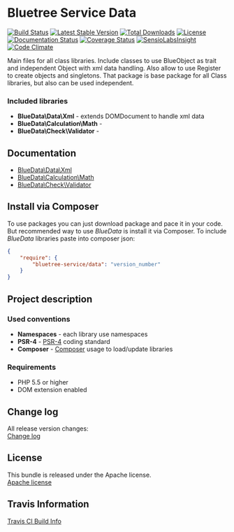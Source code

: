Bluetree Service Data
============

[![Build Status](https://travis-ci.org/bluetree-service/data.svg)](https://travis-ci.org/bluetree-service/data)
[![Latest Stable Version](https://poser.pugx.org/bluetree-service/data/v/stable.svg)](https://packagist.org/packages/bluetree-service/data)
[![Total Downloads](https://poser.pugx.org/bluetree-service/data/downloads.svg)](https://packagist.org/packages/bluetree-service/data)
[![License](https://poser.pugx.org/bluetree-service/data/license.svg)](https://packagist.org/packages/bluetree-service/data)
[![Documentation Status](https://readthedocs.org/projects/)](https://readthedocs.org/projects/)
[![Coverage Status](https://coveralls.io/repos/bluetree-service/data/badge.svg)](https://coveralls.io/r/bluetree-service/data)
[![SensioLabsInsight](https://insight.sensiolabs.com/projects//mini.png)](https://insight.sensiolabs.com/projects/)
[![Code Climate](https://codeclimate.com/github/bluetree-service/data/badges/gpa.svg)](https://codeclimate.com/github/bluetree-service/data)


Main files for all class libraries. Include classes to use BlueObject as trait and
independent Object with xml data handling. Also allow to use Register to create
objects and singletons. That package is base package for all Class libraries, but
also can be used independent.

### Included libraries
* **BlueData\Data\Xml** - extends DOMDocument to handle xml data
* **BlueData\Calculation\Math** - 
* **BlueData\Check\Validator** - 

Documentation
--------------
* [BlueData\Data\Xml](https://github.com/bluetree-service/data/blob/develop/doc/Xml.md "Xml")
* [BlueData\Calculation\Math](https://github.com/bluetree-service/data/blob/develop/doc/Math.md "Math")
* [BlueData\Check\Validator](https://github.com/bluetree-service/data/blob/develop/doc/Validator.md "Validator")

Install via Composer
--------------
To use packages you can just download package and pace it in your code. But recommended
way to use _BlueData_ is install it via Composer. To include _BlueData_
libraries paste into composer json:

```json
{
    "require": {
        "bluetree-service/data": "version_number"
    }
}
```

Project description
--------------

### Used conventions

* **Namespaces** - each library use namespaces
* **PSR-4** - [PSR-4](http://www.php-fig.org/psr/psr-4/) coding standard
* **Composer** - [Composer](https://getcomposer.org/) usage to load/update libraries

### Requirements

* PHP 5.5 or higher
* DOM extension enabled

Change log
--------------
All release version changes:  
[Change log](https://github.com/bluetree-service/data/blob/develop/doc/changelog.md "Change log")

License
--------------
This bundle is released under the Apache license.  
[Apache license](https://github.com/bluetree-service/data/LICENSE "Apache license")

Travis Information
--------------
[Travis CI Build Info](https://travis-ci.org/bluetree-service/data)

